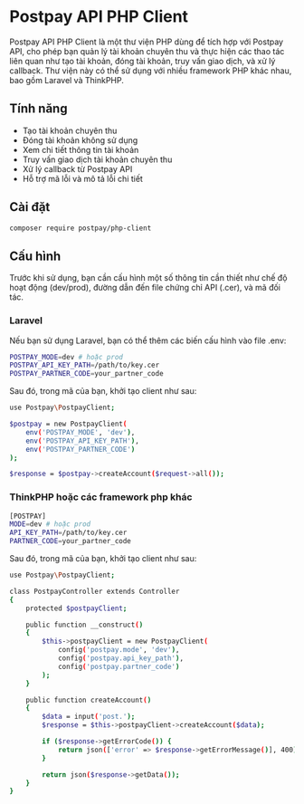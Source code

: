 # Postpay API PHP Client

Postpay API PHP Client là một thư viện PHP dùng để tích hợp với Postpay API, cho phép bạn quản lý tài khoản chuyên thu và thực hiện các thao tác liên quan như tạo tài khoản, đóng tài khoản, truy vấn giao dịch, và xử lý callback. Thư viện này có thể sử dụng với nhiều framework PHP khác nhau, bao gồm Laravel và ThinkPHP.

## Tính năng

- Tạo tài khoản chuyên thu
- Đóng tài khoản không sử dụng
- Xem chi tiết thông tin tài khoản
- Truy vấn giao dịch tài khoản chuyên thu
- Xử lý callback từ Postpay API
- Hỗ trợ mã lỗi và mô tả lỗi chi tiết

## Cài đặt

```bash
composer require postpay/php-client
```

## Cấu hình
Trước khi sử dụng, bạn cần cấu hình một số thông tin cần thiết như chế độ hoạt động (dev/prod), đường dẫn đến file chứng chỉ API (.cer), và mã đối tác.

### Laravel
Nếu bạn sử dụng Laravel, bạn có thể thêm các biến cấu hình vào file .env:
```bash
POSTPAY_MODE=dev # hoặc prod
POSTPAY_API_KEY_PATH=/path/to/key.cer
POSTPAY_PARTNER_CODE=your_partner_code
```
Sau đó, trong mã của bạn, khởi tạo client như sau:
```bash
use Postpay\PostpayClient;

$postpay = new PostpayClient(
    env('POSTPAY_MODE', 'dev'),
    env('POSTPAY_API_KEY_PATH'),
    env('POSTPAY_PARTNER_CODE')
);

$response = $postpay->createAccount($request->all());
```

### ThinkPHP hoặc các framework php khác
```bash
[POSTPAY]
MODE=dev # hoặc prod
API_KEY_PATH=/path/to/key.cer
PARTNER_CODE=your_partner_code
```
Sau đó, trong mã của bạn, khởi tạo client như sau:
```bash
use Postpay\PostpayClient;

class PostpayController extends Controller
{
    protected $postpayClient;

    public function __construct()
    {
        $this->postpayClient = new PostpayClient(
            config('postpay.mode', 'dev'),
            config('postpay.api_key_path'),
            config('postpay.partner_code')
        );
    }

    public function createAccount()
    {
        $data = input('post.');
        $response = $this->postpayClient->createAccount($data);

        if ($response->getErrorCode()) {
            return json(['error' => $response->getErrorMessage()], 400);
        }

        return json($response->getData());
    }
}
```